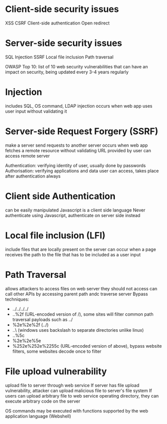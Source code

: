 # Client-side security issues
XSS
CSRF
Client-side authentication
Open redirect

# Server-side security issues
SQL Injection
SSRF
Local file inclusion
Path traversal


OWASP Top 10: list of 10 web security vulnerabilities that can have an impact on security, being updated every 3-4 years regularly


# Injection
includes SQL, OS command, LDAP injection
occurs when web app uses user input without validating it

# Server-side Request Forgery (SSRF)
make a server send requests to another server
occurs when web app fetches a remote resource without validating URL provided by user
can access remote server

Authentication: verifying identity of user, usually done by passwords
Authorisation: verifying applications and data user can access, takes place after authentication always


# Client side Authentication
can be easily manipulated
Javascript is a client side language
Never authenticate using Javascript, authenticate on server side instead

# Local file inclusion (LFI)
include files that are locally present on the server
can occur when a page receives the path to the file that has to be included as a user input

# Path Traversal
allows attackers to access files on web server they should not access
can call other APIs by accessing parent path andc traverse server
Bypass techniques:
* ../../../../
* ..%2f (URL-encoded version of /), some sites will filter common path traversal payloads such as ../
* %2e%2e%2f (../)
* ..\ (windows uses backslash to separate directories unlike linux)
* ..%5c
* %2e%2e%5e
* %252e%252e%2255c (URL-encoded version of above), bypass website filters, some websites decode once to filter

# File upload vulnerability
upload file to server through web service
If server has file upload vulnerability, attacker can upload malicious file to server's file system
If users can upload arbitrary file to web service operating directory, they can execute arbitrary code on the server

OS commands may be executed with functions supported by the web application language (Webshell)

